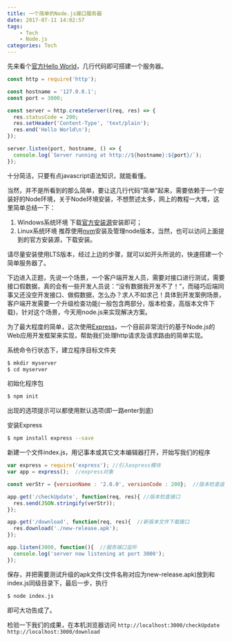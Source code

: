 ```yaml
---
title: 一个简单的Node.js接口服务器
date: 2017-07-11 14:02:57
tags:
    - Tech
    - Node.js
categories: Tech
---
```

先来看个[官方Hello World](https://nodejs.org/en/about/)，几行代码即可搭建一个服务器。

``` js
const http = require('http');

const hostname = '127.0.0.1';
const port = 3000;

const server = http.createServer((req, res) => {
  res.statusCode = 200;
  res.setHeader('Content-Type', 'text/plain');
  res.end('Hello World\n');
});

server.listen(port, hostname, () => {
  console.log(`Server running at http://${hostname}:${port}/`);
});
```
十分简洁，只要有点javascript语法知识，就能看懂。

当然，并不是所看到的那么简单，要让这几行代码“简单”起来，需要依赖于一个安装好的Node环境，关于Node环境安装，不想赘述太多，网上的教程一大堆，这里简单总结一下：
1. Windows系统环境
下载[官方安装源](https://nodejs.org/en/download/)安装即可；
2. Linux系统环境
推荐使用[nvm](https://github.com/creationix/nvm/blob/master/README.md#install-script)安装及管理node版本，当然，也可以访问上面提到的官方安装源，下载安装。


请尽量安装使用LTS版本，经过上边的步骤，就可以如开头所说的，快速搭建一个简单服务器了。

下边进入正题，先说一个场景，一个客户端开发人员，需要对接口进行测试，需要接口假数据，真的会有一些开发人员说：“没有数据我开发不了！”，而碰巧后端同事又还没空开发接口、做假数据，怎么办？求人不如求己！具体到开发案例场景，客户端开发需要一个升级检查功能(一般包含两部分，版本检查，高版本文件下载)，针对这个场景，今天用node.js来实现解决方案。

为了最大程度的简单，这次使用[Express](http://expressjs.com/)，一个目前非常流行的基于Node.js的Web应用开发框架来实现，帮助我们处理http请求及请求路由的简单实现。<!-- more -->

系统命令行状态下，建立程序目标文件夹
``` bash
$ mkdir myserver
$ cd myserver
```

初始化程序包
``` bash
$ npm init
```

出现的选项提示可以都使用默认选项(即一路enter到底)

安装Express
``` bash
$ npm install express --save
```

新建一个文件index.js，用记事本或其它文本编辑器打开，开始写我们的程序
``` js
var express = require('express'); //引入express模块
var app = express();  //express对象

const verStr = {versionName : '2.0.0', versionCode : 200};  //版本检查返回的数据，假数据，自行修改

app.get('/checkUpdate', function(req, res){ //版本检查接口
  res.send(JSON.stringify(verStr));
});

app.get('/download', function(req, res){  //新版本文件下载接口
  res.download('./new-release.apk');
});

app.listen(3000, function(){  //服务端口监听
  console.log('server now listening at port 3000');
});
```

保存，并把需要测试升级的apk文件(文件名称对应为new-release.apk)放到和index.js同级目录下，最后一步，执行
``` bash
$ node index.js
```

即可大功告成了。

检验一下我们的成果，在本机浏览器访问
`http://localhost:3000/checkUpdate`
`http://localhost:3000/download`

